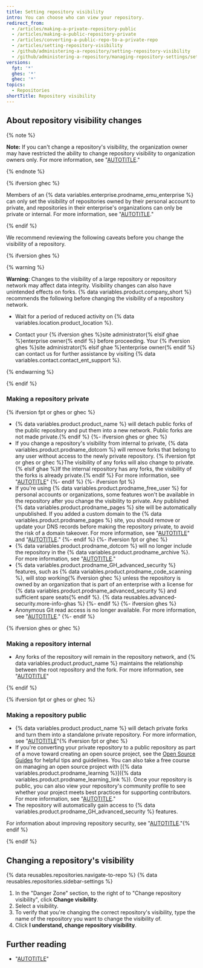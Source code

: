 ```yaml
---
title: Setting repository visibility
intro: You can choose who can view your repository.
redirect_from:
  - /articles/making-a-private-repository-public
  - /articles/making-a-public-repository-private
  - /articles/converting-a-public-repo-to-a-private-repo
  - /articles/setting-repository-visibility
  - /github/administering-a-repository/setting-repository-visibility
  - /github/administering-a-repository/managing-repository-settings/setting-repository-visibility
versions:
  fpt: '*'
  ghes: '*'
  ghec: '*'
topics:
  - Repositories
shortTitle: Repository visibility
---
```


## About repository visibility changes

{% note %}

**Note:** If you can't change a repository's visibility, the organization owner may have restricted the ability to change repository visibility to organization owners only. For more information, see "[AUTOTITLE](/organizations/managing-organization-settings/restricting-repository-visibility-changes-in-your-organization)."

{% endnote %}

{% ifversion ghec %}

Members of an {% data variables.enterprise.prodname_emu_enterprise %} can only set the visibility of repositories owned by their personal account to private, and repositories in their enterprise's organizations can only be private or internal. For more information, see "[AUTOTITLE](/admin/identity-and-access-management/using-enterprise-managed-users-for-iam/about-enterprise-managed-users)."

{% endif %}

We recommend reviewing the following caveats before you change the visibility of a repository.

{% ifversion ghes %}

{% warning %}

**Warning:** Changes to the visibility of a large repository or repository network may affect data integrity. Visibility changes can also have unintended effects on forks. {% data variables.product.company_short %} recommends the following before changing the visibility of a repository network.

- Wait for a period of reduced activity on {% data variables.location.product_location %}.

- Contact your {% ifversion ghes %}site administrator{% elsif ghae %}enterprise owner{% endif %} before proceeding. Your {% ifversion ghes %}site administrator{% elsif ghae %}enterprise owner{% endif %} can contact us for further assistance by visiting {% data variables.contact.contact_ent_support %}.

{% endwarning %}

{% endif %}

### Making a repository private

{% ifversion fpt or ghes or ghec %}
- {% data variables.product.product_name %} will detach public forks of the public repository and put them into a new network. Public forks are not made private.{% endif %}
{%- ifversion ghes or ghec %}
- If you change a repository's visibility from internal to private, {% data variables.product.prodname_dotcom %} will remove forks that belong to any user without access to the newly private repository. {% ifversion fpt or ghes or ghec %}The visibility of any forks will also change to private.{% elsif ghae %}If the internal repository has any forks, the visibility of the forks is already private.{% endif %} For more information, see "[AUTOTITLE](/pull-requests/collaborating-with-pull-requests/working-with-forks/what-happens-to-forks-when-a-repository-is-deleted-or-changes-visibility)"
{%- endif %}
{%- ifversion fpt %}
- If you're using {% data variables.product.prodname_free_user %} for personal accounts or organizations, some features won't be available in the repository after you change the visibility to private. Any published {% data variables.product.prodname_pages %} site will be automatically unpublished. If you added a custom domain to the {% data variables.product.prodname_pages %} site, you should remove or update your DNS records before making the repository private, to avoid the risk of a domain takeover. For more information, see "[AUTOTITLE](/get-started/learning-about-github/githubs-plans)" and "[AUTOTITLE](/pages/configuring-a-custom-domain-for-your-github-pages-site/managing-a-custom-domain-for-your-github-pages-site)."
{%- endif %}
{%- ifversion fpt or ghec %}
- {% data variables.product.prodname_dotcom %} will no longer include the repository in the {% data variables.product.prodname_archive %}. For more information, see "[AUTOTITLE](/repositories/archiving-a-github-repository/about-archiving-content-and-data-on-github#about-the-github-archive-program)."
- {% data variables.product.prodname_GH_advanced_security %} features, such as {% data variables.product.prodname_code_scanning %}, will stop working{% ifversion ghec %} unless the repository is owned by an organization that is part of an enterprise with a license for {% data variables.product.prodname_advanced_security %} and sufficient spare seats{% endif %}. {% data reusables.advanced-security.more-info-ghas %}
{%- endif %}
{%- ifversion ghes %}
- Anonymous Git read access is no longer available. For more information, see "[AUTOTITLE](/repositories/managing-your-repositorys-settings-and-features/managing-repository-settings/enabling-anonymous-git-read-access-for-a-repository)."
{%- endif %}

{% ifversion ghes or ghec %}

### Making a repository internal

- Any forks of the repository will remain in the repository network, and {% data variables.product.product_name %} maintains the relationship between the root repository and the fork. For more information, see "[AUTOTITLE](/pull-requests/collaborating-with-pull-requests/working-with-forks/what-happens-to-forks-when-a-repository-is-deleted-or-changes-visibility)"

{% endif %}

{% ifversion fpt or ghes or ghec %}

### Making a repository public

- {% data variables.product.product_name %} will detach private forks and turn them into a standalone private repository. For more information, see "[AUTOTITLE](/pull-requests/collaborating-with-pull-requests/working-with-forks/what-happens-to-forks-when-a-repository-is-deleted-or-changes-visibility#changing-a-private-repository-to-a-public-repository)"{% ifversion fpt or ghec %}
- If you're converting your private repository to a public repository as part of a move toward creating an open source project, see the [Open Source Guides](http://opensource.guide) for helpful tips and guidelines. You can also take a free course on managing an open source project with [{% data variables.product.prodname_learning %}]({% data variables.product.prodname_learning_link %}). Once your repository is public, you can also view your repository's community profile to see whether your project meets best practices for supporting contributors. For more information, see "[AUTOTITLE](/communities/setting-up-your-project-for-healthy-contributions/about-community-profiles-for-public-repositories)."
- The repository will automatically gain access to {% data variables.product.prodname_GH_advanced_security %} features.

For information about improving repository security, see "[AUTOTITLE](/code-security/getting-started/securing-your-repository)."{% endif %}

{% endif %}

## Changing a repository's visibility

{% data reusables.repositories.navigate-to-repo %}
{% data reusables.repositories.sidebar-settings %}
1. In the "Danger Zone" section, to the right of to "Change repository visibility", click **Change visibility**.
1. Select a visibility.
1. To verify that you're changing the correct repository's visibility, type the name of the repository you want to change the visibility of.
1. Click **I understand, change repository visibility**.

## Further reading

- "[AUTOTITLE](/repositories/creating-and-managing-repositories/about-repositories#about-repository-visibility)"
